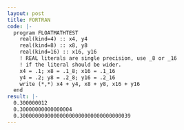 ```yaml
---
layout: post
title: FORTRAN
code: |-
  program FLOATMATHTEST
    real(kind=4) :: x4, y4
    real(kind=8) :: x8, y8
    real(kind=16) :: x16, y16
    ! REAL literals are single precision, use _8 or _16
    ! if the literal should be wider.
    x4 = .1; x8 = .1_8; x16 = .1_16
    y4 = .2; y8 = .2_8; y16 = .2_16
    write (*,*) x4 + y4, x8 + y8, x16 + y16
  end
result: |-
  0.300000012  
  0.30000000000000004  
  0.300000000000000000000000000000000039
---
```

